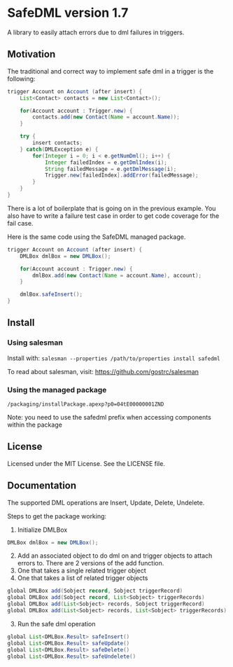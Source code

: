 # SafeDML version 1.7
A library to easily attach errors due to dml failures in triggers.

## Motivation
The traditional and correct way to implement safe dml in a trigger is the following:
```java
trigger Account on Account (after insert) {
    List<Contact> contacts = new List<Contact>();

    for(Account account : Trigger.new) {
        contacts.add(new Contact(Name = account.Name));
    }

    try {
        insert contacts;
    } catch(DMLException e) {
        for(Integer i = 0; i < e.getNumDml(); i++) {
            Integer failedIndex = e.getDmlIndex(i);
            String failedMessage = e.getDmlMessage(i);
            Trigger.new[failedIndex].addError(failedMessage);
        }
    }
}
```

There is a lot of boilerplate that is going on in the previous example.
You also have to write a failure test case in order to get code coverage for the fail case.

Here is the same code using the SafeDML managed package.
```java
trigger Account on Account (after insert) {
    DMLBox dmlBox = new DMLBox();

    for(Account account : Trigger.new) {
        dmlBox.add(new Contact(Name = account.Name), account);
    }

    dmlBox.safeInsert();
}
```

## Install

### Using salesman

Install with: ```salesman --properties /path/to/properties install safedml```

To read about salesman, visit: https://github.com/gostrc/salesman

### Using the managed package

```
/packaging/installPackage.apexp?p0=04tE00000001ZND
```

Note: you need to use the safedml prefix when accessing components within the package

## License
Licensed under the MIT License.
See the LICENSE file.

## Documentation

The supported DML operations are Insert, Update, Delete, Undelete.

Steps to get the package working:

1. Initialize DMLBox

  ```java
DMLBox dmlBox = new DMLBox();
```

2. Add an associated object to do dml on and trigger objects to attach errors to. There are 2 versions of the add function.
  1. One that takes a single related trigger object
  2. One that takes a list of related trigger objects

  ```java
global DMLBox add(Sobject record, Sobject triggerRecord)
global DMLBox add(Sobject record, List<Sobject> triggerRecords)
global DMLBox add(List<Sobject> records, Sobject triggerRecord)
global DMLBox add(List<Sobject> records, List<Sobject> triggerRecords)
```

3. Run the safe dml operation

  ```java
global List<DMLBox.Result> safeInsert()
global List<DMLBox.Result> safeUpdate()
global List<DMLBox.Result> safeDelete()
global List<DMLBox.Result> safeUndelete()
```
